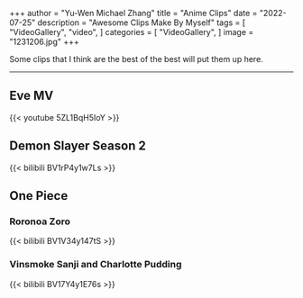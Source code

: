+++
author = "Yu-Wen Michael Zhang"
title = "Anime Clips"
date = "2022-07-25"
description = "Awesome Clips Make By Myself"
tags = [
    "VideoGallery",
    "video",
]
categories = [
    "VideoGallery",
]
image = "1231206.jpg"
+++

Some clips that I think are the best of the best will put them up here.
<!--more-->
---
## Eve MV
{{< youtube 5ZL1BqH5IoY >}}
<br>

## Demon Slayer Season 2
{{< bilibili BV1rP4y1w7Ls >}}
<br>

## One Piece
### Roronoa Zoro
{{< bilibili BV1V34y147tS >}}
<br>

### Vinsmoke Sanji and Charlotte Pudding
{{< bilibili BV17Y4y1E76s >}}
<br>


